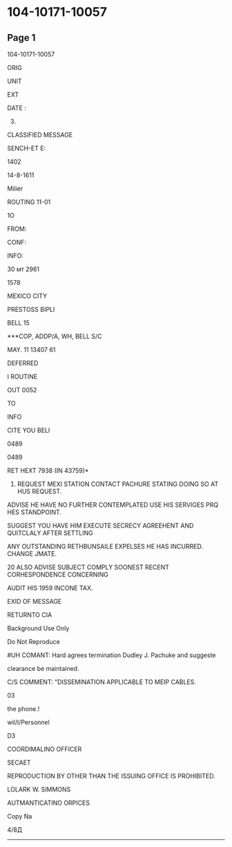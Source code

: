 # 104-10171-10057

## Page 1

104-10171-10057

ORIG

UNIT

EXT

DATE :

03.

CLASSIFIED MESSAGE

SENCH-ET E:

1402

14-8-1611

Milier

ROUTING 11-01

1O

FROM:

CONF:

INFO:

30 мт 2961

1578

MEXICO CITY

PRESTOSS BIPLI

BELL 15

***COP, ADDP/A, WH, BELL S/C

MAY. 11 13407 61

DEFERRED

I ROUTINE

OUT 0052

TO

INFO

CITE YOU BELI

0489

0489

RET HEXT 7938 (IN 43759)*

1. REQUEST MEXI STATION CONTACT PACHURE STATING DOING SO AT HUS REQUEST.

ADVISE HE HAVE NO FURTHER CONTEMPLATED USE HIS SERVIGES PRQ HES STANDPOINT.

SUGGEST YOU HAVE HIM EXECUTE SECRECY AGREEHENT AND QUITCLALY AFTER SETTLING

ANY OUTSTANDING RETHBUNSAILE EXPELSES HE HAS INCURRED. CHANGE JMATE.

20 ALSO ADVISE SUBJECT COMPLY SOONEST RECENT CORHESPONDENCE CONCERNING

AUDIT HIS 1959 INCONE TAX.

EXID OF MESSAGE

RETURNTO CIA

Background Use Only

Do Not Reproduce

#UH COMANT: Hard agrees termination Dudley J. Pachuke and suggeste

clearance be maintained.

C/S COMMENT: "DISSEMINATION APPLICABLE TO MEIP CABLES.

03

the phone.!

wil/l/Personnel

D3

COORDIMALINO OFFICER

SECAET

REPRODUCTION BY OTHER THAN THE ISSUING OFFICE IS PROHIBITED.

LOLARK W. SIMMONS

AUTMANTICATINO ORPICES

Copy Na

4/8Д

---

